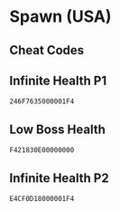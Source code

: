 # Spawn (USA)

## Cheat Codes

## Infinite Health P1

```
246F7635000001F4

```

## Low Boss Health

```
F421830E00000000

```

## Infinite Health P2

```
E4CF0D18000001F4

```

